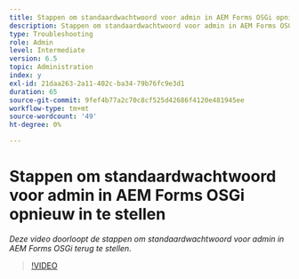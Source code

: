 ```yaml
---
title: Stappen om standaardwachtwoord voor admin in AEM Forms OSGi opnieuw in te stellen
description: Stappen om standaardwachtwoord voor admin in AEM Forms OSGi opnieuw in te stellen
type: Troubleshooting
role: Admin
level: Intermediate
version: 6.5
topic: Administration
index: y
exl-id: 21daa263-2a11-402c-ba34-79b76fc9e3d1
duration: 65
source-git-commit: 9fef4b77a2c70c8cf525d42686f4120e481945ee
workflow-type: tm+mt
source-wordcount: '49'
ht-degree: 0%

---
```


# Stappen om standaardwachtwoord voor admin in AEM Forms OSGi opnieuw in te stellen

*Deze video doorloopt de stappen om standaardwachtwoord voor admin in AEM Forms OSGi terug te stellen.*

>[!VIDEO](https://video.tv.adobe.com/v/335542?quality=12&learn=on)
